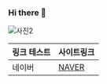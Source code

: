 ### Hi there 👋

![사진2](https://user-images.githubusercontent.com/104435395/230518630-fd2566e8-7954-440a-880b-ad9e9b9b6444.PNG)

링크 테스트 | 사이트링크
-----------|----------|
네이버 | [NAVER](https://www.naver.com)



<!--
**sunkang-kim/sunkang-kim** is a ✨ _special_ ✨ repository because its `README.md` (this file) appears on your GitHub profile.

Here are some ideas to get you started:

- 🔭 I’m currently working on ...
- 🌱 I’m currently learning ...
- 👯 I’m looking to collaborate on ...
- 🤔 I’m looking for help with ...
- 💬 Ask me about ...
- 📫 How to reach me: ...
- 😄 Pronouns: ...
- ⚡ Fun fact: ...
-->
